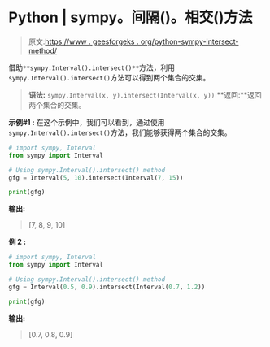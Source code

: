 # Python | sympy。间隔()。相交()方法

> 原文:[https://www . geesforgeks . org/python-sympy-intersect-method/](https://www.geeksforgeeks.org/python-sympy-interval-intersect-method/)

借助`**sympy.Interval().intersect()**`方法，利用`sympy.Interval().intersect()`方法可以得到两个集合的交集。

> **语法:** `sympy.Interval(x, y).intersect(Interval(x, y))`
> **返回:**返回两个集合的交集。

**示例#1 :**
在这个示例中，我们可以看到，通过使用`sympy.Interval().intersect()`方法，我们能够获得两个集合的交集。

```py
# import sympy, Interval
from sympy import Interval

# Using sympy.Interval().intersect() method
gfg = Interval(5, 10).intersect(Interval(7, 15))

print(gfg)
```

**输出:**

> [7, 8, 9, 10]

**例 2 :**

```py
# import sympy, Interval
from sympy import Interval

# Using sympy.Interval().intersect() method
gfg = Interval(0.5, 0.9).intersect(Interval(0.7, 1.2))

print(gfg)
```

**输出:**

> [0.7, 0.8, 0.9]